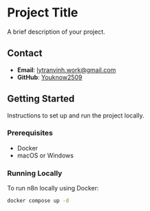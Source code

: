 # Project Title

A brief description of your project.

## Contact

- **Email**: lytranvinh.work@gmail.com
- **GitHub**: [Youknow2509](https://github.com/Youknow2509)

## Getting Started

Instructions to set up and run the project locally.

### Prerequisites

- Docker
- macOS or Windows

### Running Locally

To run n8n locally using Docker:

```bash
docker compose up -d
```